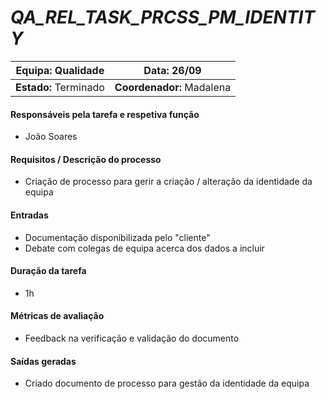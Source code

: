 # **_QA_REL_TASK_PRCSS_PM_IDENTITY_**

| **Equipa:** Qualidade | **Data:** 26/09 
| ------ | ------ | 
| **Estado:** Terminado|  **Coordenador:** Madalena|

#### **Responsáveis pela tarefa e respetiva função**
* João Soares
 
#### **Requisitos / Descrição do processo**
* Criação de processo para gerir a criação / alteração da identidade da equipa

#### **Entradas**
* Documentação disponibilizada pelo "cliente"
* Debate com colegas de equipa acerca dos dados a incluir

#### **Duração da tarefa**
* 1h

#### **Métricas de avaliação**
* Feedback na verificação e validação do documento

#### **Saídas geradas**
* Criado documento de processo para gestão da identidade da equipa